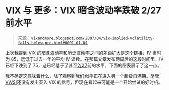 <!--yml

category: 未分类

date: 2024-05-18 15:50:14

-->

# VIX 与 更多：VIX 暗含波动率跌破 2/27 前水平

> 来源：[`vixandmore.blogspot.com/2007/04/vix-implied-volatility-falls-below-pre.html#0001-01-01`](http://vixandmore.blogspot.com/2007/04/vix-implied-volatility-falls-below-pre.html#0001-01-01)

上次我提到 VIX 的暗含波动率和历史波动率之间的差距扩大是[这个链接](http://vixandmore.blogspot.com/2007/03/jaws-of-opportunity.html)，IV 当时为 85，远低于过去一年的平均 IV 读数。在那篇文章发布两周后的这段时间里，IV 已经下跌到了 75，这已经低于了甚至[2/27](http://vixandmore.blogspot.com/search/label/February%2027)前的水平，下面的图表展示了这一点。

我不确定这意味着什么，除了观察到我们似乎正在进入另一个超级自满期。尽管[VWSI](http://vixandmore.blogspot.com/search/label/VWSI)还没有发出买入 VIX 的信号，但现在看起来可能是一个开始尝试的好时机。
